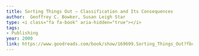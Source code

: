 ```yaml
---
title: Sorting Things Out – Classification and Its Consequences
author:  Geoffrey C. Bowker, Susan Leigh Star
type: <i class="fa fa-book" aria-hidden="true"></i>
tags:
- Publishing
year: 2000
link: https://www.goodreads.com/book/show/169699.Sorting_Things_Out?fbclid=IwAR27aYaUjcF7lY5TnnbRfKKFi75tMLxuuAsnjueht81xYiZJXvBkfub-jfY
---
```

